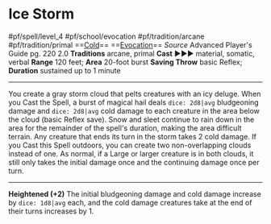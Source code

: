 # Ice Storm
#pf/spell/level_4 #pf/school/evocation #pf/tradition/arcane #pf/tradition/primal
==[Cold](../../../Traits/Cold.md)== ==[Evocation](../../../Traits/Evocation.md)==
*Source* Advanced Player's Guide pg. 220 2.0
**Traditions** arcane, primal
**Cast** ►►► material, somatic, verbal
**Range** 120 feet; **Area** 20-foot burst
**Saving Throw** basic Reflex; **Duration** sustained up to 1 minute

---
You create a gray storm cloud that pelts creatures with an icy deluge. When you Cast the Spell, a burst of magical hail deals `dice: 2d8|avg` bludgeoning damage and `dice: 2d8|avg` cold damage to each creature in the area below the cloud (basic Reflex save). Snow and sleet continue to rain down in the area for the remainder of the spell's duration, making the area difficult terrain. Any creature that ends its turn in the storm takes 2 cold damage. If you Cast this Spell outdoors, you can create two non-overlapping clouds instead of one. As normal, if a Large or larger creature is in both clouds, it still only takes the initial damage once and the continuing damage once per turn.

<hr>

**Heightened (+2)** The initial bludgeoning damage and cold damage increase by `dice: 1d8|avg` each, and the cold damage creatures take at the end of their turns increases by 1.